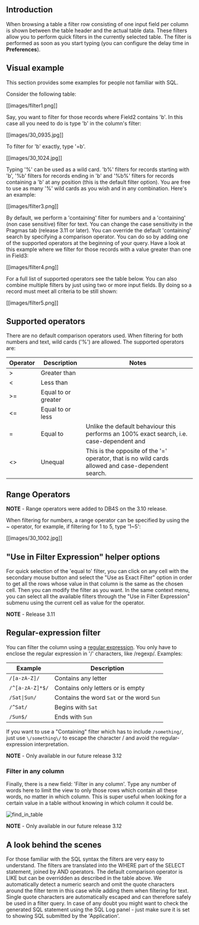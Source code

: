 ## Introduction
When browsing a table a filter row consisting of one input field per column is shown between the table header and the actual table data. These filters allow you to perform quick filters in the currently selected table. The filter is performed as soon as you start typing (you can configure the delay time in **Preferences**).

## Visual example
This section provides some examples for people not familiar with SQL.

Consider the following table:

[[images/filter1.png]]

Say, you want to filter for those records where Field2 contains 'b'. In this case all you need to do is type 'b' in the column's filter:

[[images/30_0935.jpg]]

To filter for 'b' exactly, type '=b'.

[[images/30_1024.jpg]]

Typing '%' can be used as a wild card. 'b%' filters for records starting with 'b', '%b' filters for records ending in 'b' and '%b%' filters for records containing a 'b' at any position (this is the default filter option). You are free to use as many '%' wild cards as you wish and in any combination. Here's an example:

[[images/filter3.png]]

By default, we perform a 'containing' filter for numbers and a 'containing' (non case sensitive) filter for text. You can change the case sensitivity in the Pragmas tab (release 3.11 or later). You can override the default 'containing' search by specifying a comparison operator. You can do so by adding one of the supported operators at the beginning of your query. Have a look at this example where we filter for those records with a value greater than one in Field3:

[[images/filter4.png]]

For a full list of supported operators see the table below. You can also combine multiple filters by just using two or more input fields. By doing so a record must meet all criteria to be still shown:

[[images/filter5.png]]

## Supported operators
There are no default comparison operators used.  When filtering for both numbers and text, wild cards ('%') are allowed. The supported operators are:

|Operator | Description         | Notes
|---------|---------------------|------
|>        | Greater than        | 
|<        | Less than           | 
|>=       | Equal to or greater | 
|<=       | Equal to or less    | 
|=        | Equal to            | Unlike the default behaviour this performs an 100% exact search, i.e. case-dependent and |'%' characters not treated as wild cards but as normal characters.
|<>       | Unequal             | This is the opposite of the '=' operator, that is no wild cards allowed and case-dependent search.

## Range Operators

**NOTE** - Range operators were added to DB4S on the 3.10 release.

When filtering for numbers, a range operator can be specified by using the ~ operator, for example, if filtering for 1 to 5, type '1~5':

[[images/30_1002.jpg]]

## "Use in Filter Expression" helper options
For quick selection of the 'equal to' filter, you can click on any cell with the secondary mouse button and select the "Use as Exact Filter" option in order to get all the rows whose value in that column is the same as the chosen cell. Then you can modify the filter as you want. In the same context menu, you can select all the available filters through the "Use in Filter Expression" submenu using the current cell as value for the operator.

**NOTE** - Release 3.11

## Regular-expression filter
You can filter the column using a [regular expression](https://en.wikipedia.org/wiki/Regular_expression). You only have to enclose the regular expression in '/' characters, like /regexp/. Examples:

|Example | Description         
|---------|---------------------
|`/[a-zA-Z]/` | Contains any letter   
|`/^[a-zA-Z]*$/` | Contains only letters or is empty
|`/Sat\|Sun/`        | Contains the word `Sat` or the word `Sun`
|`/^Sat/`        | Begins with `Sat`
|`/Sun$/`        | Ends with `Sun`

If you want to use a "Containing" filter which has to include `/something/`, just use `\/something\/` to escape the character / and avoid the regular-expression interpretation.

**NOTE** - Only available in our future release 3.12

### Filter in any column
Finally, there is a new field: 'Filter in any column'. Type any number of words here to limit the view to only those rows which contain all these words, no matter in which column. This is super useful when looking for a certain value in a table without knowing in which column it could be.

![find_in_table](https://user-images.githubusercontent.com/3153504/76461862-f99f1d00-63e0-11ea-860b-6cc7dd26e783.png)

**NOTE** - Only available in our future release 3.12

## A look behind the scenes
For those familiar with the SQL syntax the filters are very easy to understand. The filters are translated into the WHERE part of the SELECT statement, joined by AND operators. The default comparison operator is LIKE but can be overridden as described in the table above. We automatically detect a numeric search and omit the quote characters around the filter term in this case while adding them when filtering for text. Single quote characters are automatically escaped and can therefore safely be used in a filter query. In case of any doubt you might want to check the generated SQL statement using the SQL Log panel - just make sure it is set to showing SQL submitted by the 'Application'.

